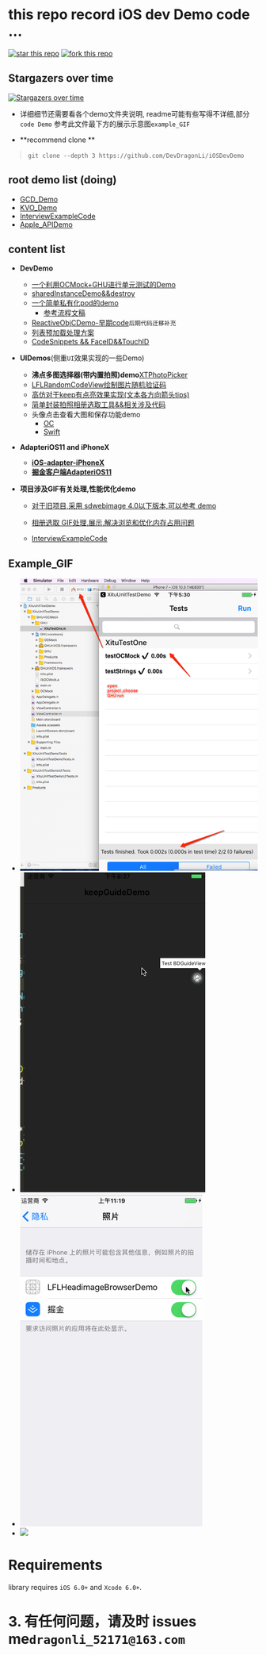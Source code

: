 # this repo record iOS dev Demo code ...

 [![star this repo](http://githubbadges.com/star.svg?user=DevDragonLi&repo=iOSDevDemo)](http://github.com/DevDragonLi/iOSDevDemo)
 [![fork this repo](http://githubbadges.com/fork.svg?user=DevDragonLi&repo=iOSDevDemo)](http://github.com/DevDragonLi/iOSDevDemo/fork)

## Stargazers over time

[![Stargazers over time](https://starcharts.herokuapp.com/DevDragonLi/iOSDevDemo.svg)](https://starcharts.herokuapp.com/DevDragonLi/iOSDevDemo)

*  详细细节还需要看各个demo文件夹说明, readme可能有些写得不详细,部分`code Demo` 参考此文件最下方的展示示意图`example_GIF`

* **recommend clone **

> `git clone --depth 3 https://github.com/DevDragonLi/iOSDevDemo`


## root demo list (doing)

- [GCD_Demo](GCD_Demo)
- [KVO_Demo](KVO_Demo)
- [InterviewExampleCode](InterviewExampleCode)
- [Apple_APIDemo](Apple_APIDemo)

##  content list  

-  **DevDemo**  
	- [一个利用OCMock+GHU进行单元测试的Demo](./1-DevDemo/XituUnitTestDemo)
	- [sharedInstanceDemo&&destroy](./1-DevDemo/sharedInstanceDemo)
	- [一个简单私有化pod的demo](./1-DevDemo/PodPrivate_demo)
		- [参考流程文稿](https://github.com/DevDragonLi/Dev-Repo/tree/master/Pods)
	- [ReactiveObjCDemo-早期code](./1-DevDemo/ReactiveObjCDemo)`后期代码迁移补充`
	- [列表预加载处理方案](./1-DevDemo/preloadListData)
	- [CodeSnippets && FaceID&&TouchID](./1-DevDemo)

- **UIDemos**(侧重`UI`效果实现的一些Demo)
	- **沸点多图选择器(带内置拍照)demo**[XTPhotoPicker](./3-UIDemos/XTPhotoPicker/readme.md)
	- [LFLRandomCodeView绘制图片随机验证码](./3-UIDemos/LFLRandomCodeView)
	- [高仿对于keep有点亮效果实现(文本各方向箭头tips)](./3-UIDemos/KeepGuide)
	- [简单封装拍照相册选取工具&&相关涉及代码](/3-UIDemos/CameraAndPhotoAlbumDemo/readme.md)
	- 头像点击查看大图和保存功能demo
		- [OC](./3-UIDemos/LFLHeadimageBrowserDemo)
		- [Swift](https://github.com/DevDragonLi/SwiftCodeRepo/tree/master/LFLHeadimageBrowserDemo)

- **AdapteriOS11 and iPhoneX** 
	- [**iOS-adapter-iPhoneX**](./2-AdapteriOS11/iOS-adapter-iPhoneX.md)
	- [**掘金客户端AdapteriOS11**](./2-AdapteriOS11/readme.md)

- **项目涉及GIF有关处理,性能优化demo**
	- [对于旧项目,采用 sdwebimage 4.0以下版本,可以参考 demo](./4-GIFDemos/GIF-Optimize) 
	- [相册选取 GIF处理,展示,解决浏览和优化内存占用问题](./4-GIFDemos/handle_Album_Select_GIF_Demo)



	- [InterviewExampleCode](./iOS/InterviewExampleCode)

##  <a name="Example_GIF "></a> Example_GIF 

- ![](./1-DevDemo/XituUnitTestDemo/unitTest.png)
- ![](./3-UIDemos/KeepGuide/1.gif)
- ![](./3-UIDemos/LFLHeadimageBrowserDemo/NOpermission.gif)
- ![](./4-GIFDemos/handle_Album_Select_GIF_Demo/GIFExample.gif)

Requirements
==============

library requires `iOS 6.0+` and `Xcode 6.0+`.


# 3. 有任何问题，请及时 issues me`dragonli_52171@163.com`   
